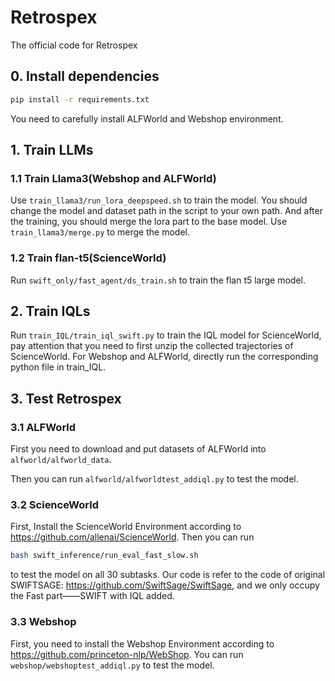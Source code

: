 # Retrospex
The official code for Retrospex

## 0. Install dependencies

```bash
pip install -r requirements.txt
```
You need to carefully install ALFWorld and Webshop environment.

## 1. Train LLMs

### 1.1 Train Llama3(Webshop and ALFWorld)

Use ```train_llama3/run_lora_deepspeed.sh``` to train the model. You should change the model and dataset path in the script to your own path. And after the training, you should merge the lora part to the base model. Use ```train_llama3/merge.py``` to merge the model.

### 1.2 Train flan-t5(ScienceWorld)
Run ```swift_only/fast_agent/ds_train.sh``` to train the flan t5 large model.

## 2. Train IQLs
Run ```train_IQL/train_iql_swift.py``` to train the IQL model for ScienceWorld, pay attention that you need to first unzip the collected trajectories of ScienceWorld. For Webshop and ALFWorld, directly run the corresponding python file in train_IQL.

## 3. Test Retrospex

### 3.1 ALFWorld

First you need to download and put datasets of ALFWorld into ```alfworld/alfworld_data```.

Then you can run ```alfworld/alfworldtest_addiql.py``` to test the model.

### 3.2 ScienceWorld
First, Install the ScienceWorld Environment according to https://github.com/allenai/ScienceWorld.
Then you can run 
```bash
bash swift_inference/run_eval_fast_slow.sh
```
to test the model on all 30 subtasks.
Our code is refer to the code of original SWIFTSAGE: https://github.com/SwiftSage/SwiftSage, and we only occupy the Fast part——SWIFT with IQL added.

### 3.3 Webshop
 First, you need to install the Webshop Environment according to https://github.com/princeton-nlp/WebShop.
You can run ```webshop/webshoptest_addiql.py``` to test the model.




